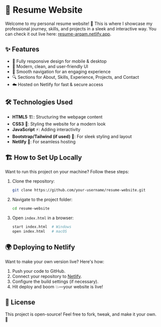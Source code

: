 # 🚀 Resume Website

Welcome to my personal resume website! 🌟 This is where I showcase my professional journey, skills, and projects in a sleek and interactive way. You can check it out live here: [resume-arqam.netlify.app](https://resume-arqam.netlify.app/).

## ✨ Features
- 📱 Fully responsive design for mobile & desktop
- 🎨 Modern, clean, and user-friendly UI
- 🚀 Smooth navigation for an engaging experience
- 🔍 Sections for About, Skills, Experience, Projects, and Contact
- ☁️ Hosted on Netlify for fast & secure access

## 🛠️ Technologies Used
- **HTML5** 🏗️: Structuring the webpage content
- **CSS3** 🎨: Styling the website for a modern look
- **JavaScript** ⚡: Adding interactivity
- **Bootstrap/Tailwind (if used)** 📏: For sleek styling and layout
- **Netlify** 🚀: For seamless hosting

## 🏗️ How to Set Up Locally
Want to run this project on your machine? Follow these steps:

1. Clone the repository:
   ```bash
   git clone https://github.com/your-username/resume-website.git
   ```
2. Navigate to the project folder:
   ```bash
   cd resume-website
   ```
3. Open `index.html` in a browser:
   ```bash
   start index.html  # Windows
   open index.html   # macOS
   ```

## 🌍 Deploying to Netlify
Want to make your own version live? Here's how:
1. Push your code to GitHub.
2. Connect your repository to [Netlify](https://www.netlify.com/).
3. Configure the build settings (if necessary).
4. Hit deploy and boom 💥—your website is live!

## 📜 License
This project is open-source! Feel free to fork, tweak, and make it your own. 🚀
